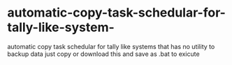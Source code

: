 # automatic-copy-task-schedular-for-tally-like-system-
automatic copy task schedular for tally like systems that has no utility to backup data
just copy or download this and save as .bat to exicute

